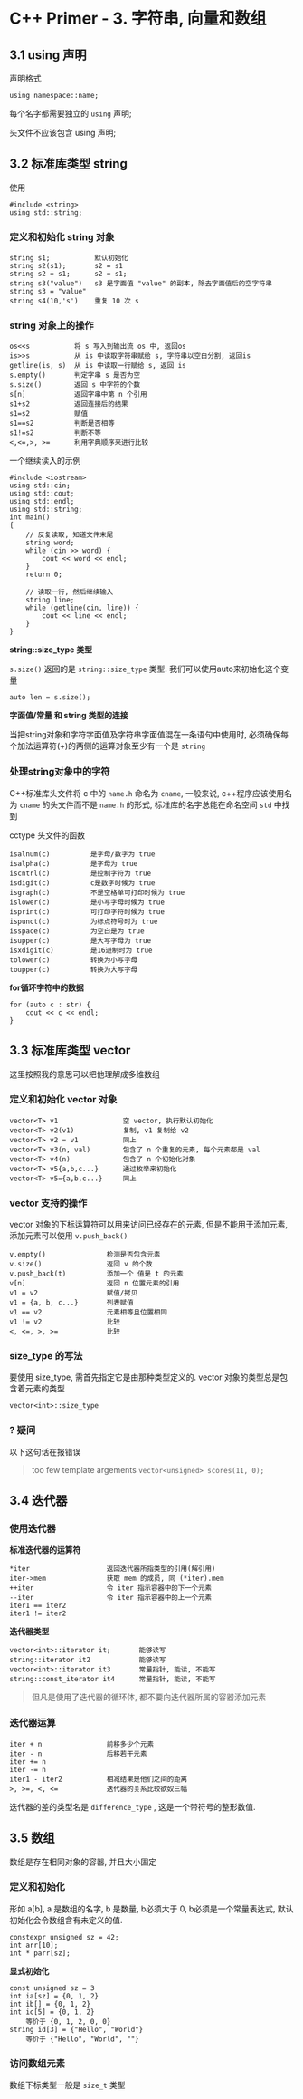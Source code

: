# C++ Primer - 3. 字符串, 向量和数组

## 3.1 using 声明
声明格式



```
using namespace::name;
```
每个名字都需要独立的 `using` 声明;

头文件不应该包含 using 声明;

## 3.2 标准库类型 string
使用
```
#include <string>
using std::string;
```

### 定义和初始化 string 对象
```
string s1;           默认初始化
string s2(s1);       s2 = s1
string s2 = s1;      s2 = s1;
string s3("value")   s3 是字面值 "value" 的副本, 除去字面值后的空字符串
string s3 = "value"
string s4(10,'s')    重复 10 次 s
```

### string 对象上的操作
```
os<<s           将 s 写入到输出流 os 中, 返回os
is>>s           从 is 中读取字符串赋给 s, 字符串以空白分割, 返回is
getline(is, s)  从 is 中读取一行赋给 s, 返回 is
s.empty()       判定字串 s 是否为空
s.size()        返回 s 中字符的个数
s[n]            返回字串中第 n 个引用
s1+s2           返回连接后的结果
s1=s2           赋值
s1==s2          判断是否相等
s1!=s2          判断不等
<,<=,>, >=      利用字典顺序来进行比较
```
一个继续读入的示例
```
#include <iostream>
using std::cin;
using std::cout;
using std::endl;
using std::string;
int main()
{
    // 反复读取, 知道文件末尾
    string word;
    while (cin >> word) {
        cout << word << endl;
    }
    return 0;
    
    // 读取一行, 然后继续输入
    string line;
    while (getline(cin, line)) {
        cout << line << endl;
    }
}
```
**string::size_type 类型**

`s.size()` 返回的是 `string::size_type` 类型. 我们可以使用auto来初始化这个变量
```
auto len = s.size();
```
**字面值/常量 和 string 类型的连接**

当把string对象和字符字面值及字符串字面值混在一条语句中使用时, 必须确保每个加法运算符(+)的两侧的运算对象至少有一个是 `string`

### 处理string对象中的字符
C++标准库头文件将 c 中的 `name.h` 命名为 `cname`, 一般来说, c++程序应该使用名为 `cname` 的头文件而不是 `name.h` 的形式, 标准库的名字总能在命名空间 `std` 中找到

cctype 头文件的函数
```
isalnum(c)          是字母/数字为 true
isalpha(c)          是字母为 true
iscntrl(c)          是控制字符为 true
isdigit(c)          c是数字时候为 true
isgraph(c)          不是空格单可打印时候为 true
islower(c)          是小写字母时候为 true
isprint(c)          可打印字符时候为 true
ispunct(c)          为标点符号时为 true
isspace(c)          为空白是为 true
isupper(c)          是大写字母为 true
isxdigit(c)         是16进制时为 true
tolower(c)          转换为小写字母
toupper(c)          转换为大写字母
```
**for循环字符中的数据**
```
for (auto c : str) {
    cout << c << endl;
}
```

## 3.3 标准库类型 vector
这里按照我的意思可以把他理解成多维数组

### 定义和初始化 vector 对象
```
vector<T> v1                空 vector, 执行默认初始化
vector<T> v2(v1)            复制, v1 复制给 v2
vector<T> v2 = v1           同上
vector<T> v3(n, val)        包含了 n 个重复的元素, 每个元素都是 val
vector<T> v4(n)             包含了 n 个初始化对象
vector<T> v5{a,b,c...}      通过枚举来初始化
vector<T> v5={a,b,c...}     同上
```

### vector 支持的操作
vector 对象的下标运算符可以用来访问已经存在的元素, 但是不能用于添加元素, 添加元素可以使用 `v.push_back()`
```
v.empty()               检测是否包含元素
v.size()                返回 v 的个数
v.push_back(t)          添加一个 值是 t 的元素
v[n]                    返回 n 位置元素的引用
v1 = v2                 赋值/拷贝
v1 = {a, b, c...}       列表赋值
v1 == v2                元素相等且位置相同
v1 != v2                比较
<, <=, >, >=            比较
```

### size_type 的写法
要使用 size_type, 需首先指定它是由那种类型定义的. vector 对象的类型总是包含着元素的类型
```
vector<int>::size_type
```

### ? 疑问
以下这句话在报错误
> too few template argements
> `vector<unsigned> scores(11, 0);`


## 3.4 迭代器

### 使用迭代器
**标准迭代器的运算符**
```
*iter                   返回迭代器所指类型的引用(解引用)      
iter->mem               获取 mem 的成员, 同 (*iter).mem
++iter                  令 iter 指示容器中的下一个元素
--iter                  令 iter 指示容器中的上一个元素
iter1 == iter2
iter1 != iter2
```
**迭代器类型**
```
vector<int>::iterator it;       能够读写
string::iterator it2            能够读写
vector<int>::iterator it3       常量指针, 能读, 不能写
string::const_iterator it4      常量指针, 能读, 不能写
```
> 但凡是使用了迭代器的循环体, 都不要向迭代器所属的容器添加元素


### 迭代器运算
```
iter + n                前移多少个元素
iter - n                后移若干元素
iter += n
iter -= n
iter1 - iter2           相减结果是他们之间的距离
>, >=, <, <=            迭代器的关系比较欲奴三幅
```
迭代器的差的类型名是 `difference_type` , 这是一个带符号的整形数值.

## 3.5 数组
数组是存在相同对象的容器, 并且大小固定

### 定义和初始化
形如 a[b], a 是数组的名字, b 是数量, b必须大于 0, b必须是一个常量表达式, 默认初始化会令数组含有未定义的值.
```
constexpr unsigned sz = 42;
int arr[10];
int * parr[sz];
```
**显式初始化**
```
const unsigned sz = 3
int ia[sz] = {0, 1, 2}
int ib[] = {0, 1, 2}
int ic[5] = {0, 1, 2}   
    等价于 {0, 1, 2, 0, 0}
string id[3] = {"Hello", "World"}
    等价于 {"Hello", "World", ""}
```

### 访问数组元素
数组下标类型一般是 `size_t` 类型

